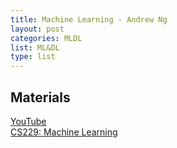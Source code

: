 ```yaml
---
title: Machine Learning - Andrew Ng
layout: post
categories: MLDL
list: ML&DL
type: list
---
```



## Materials<br>
[YouTube](https://www.youtube.com/playlist?list=PLoROMvodv4rMiGQp3WXShtMGgzqpfVfbU)<br>
[CS229: Machine Learning](http://cs229.stanford.edu/syllabus-spring2020.html)<br>
<br>



